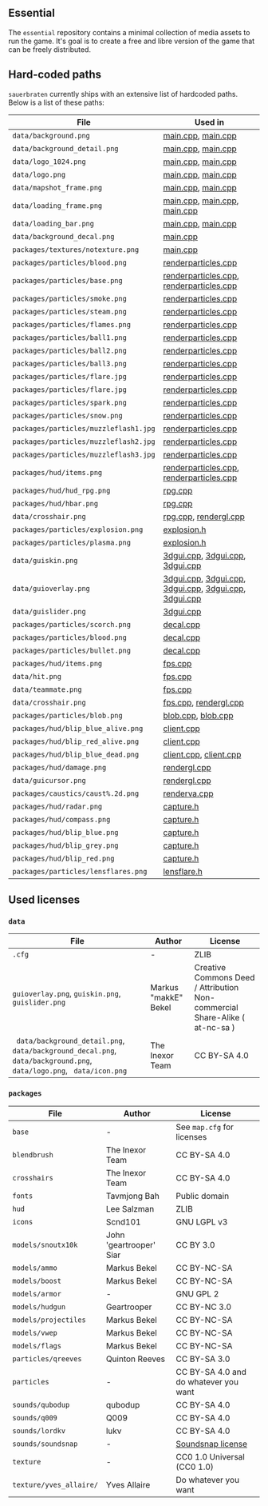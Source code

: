Essential
---------

The `essential` repository contains a minimal collection of media assets to run the game. It's goal is to create a free and libre version of the game that can be freely distributed.

## Hard-coded paths

`sauerbraten` currently ships with an extensive list of hardcoded paths. Below is a list of these paths:

| File | Used in |
| ---- | ------- |
| `data/background.png` | [main.cpp](https://github.com/tomatenquark/code/blob/master/src/engine/main.cpp#L223), [main.cpp](https://github.com/tomatenquark/code/blob/master/src/engine/main.cpp#L738) |
| `data/background_detail.png` | [main.cpp](https://github.com/tomatenquark/code/blob/master/src/engine/main.cpp#L228), [main.cpp](https://github.com/tomatenquark/code/blob/master/src/engine/main.cpp#L739) |
| `data/logo_1024.png` | [main.cpp](https://github.com/tomatenquark/code/blob/master/src/engine/main.cpp#L244), [main.cpp](https://github.com/tomatenquark/code/blob/master/src/engine/main.cpp#L737) |
| `data/logo.png` | [main.cpp](https://github.com/tomatenquark/code/blob/master/src/engine/main.cpp#L244), [main.cpp](https://github.com/tomatenquark/code/blob/master/src/engine/main.cpp#L422) |
| `data/mapshot_frame.png` | [main.cpp](https://github.com/tomatenquark/code/blob/master/src/engine/main.cpp#L286), [main.cpp](https://github.com/tomatenquark/code/blob/master/src/engine/main.cpp#L741) |
| `data/loading_frame.png` | [main.cpp](https://github.com/tomatenquark/code/blob/master/src/engine/main.cpp#L365), [main.cpp](https://github.com/tomatenquark/code/blob/master/src/engine/main.cpp#L422), [main.cpp](https://github.com/tomatenquark/code/blob/master/src/engine/main.cpp#L742) |
| `data/loading_bar.png` | [main.cpp](https://github.com/tomatenquark/code/blob/master/src/engine/main.cpp#L380), [main.cpp](https://github.com/tomatenquark/code/blob/master/src/engine/main.cpp#L743) |
| `data/background_decal.png` | [main.cpp](https://github.com/tomatenquark/code/blob/master/src/engine/main.cpp#L739) |
| `packages/textures/notexture.png` | [main.cpp](https://github.com/tomatenquark/code/blob/master/src/engine/main.cpp#L743) |
| `packages/particles/blood.png` | [renderparticles.cpp](https://github.com/tomatenquark/code/blob/master/src/engine/renderparticles.cpp#L860) |
| `packages/particles/base.png`| [renderparticles.cpp](https://github.com/tomatenquark/code/blob/master/src/engine/renderparticles.cpp#L861), [renderparticles.cpp](https://github.com/tomatenquark/code/blob/master/src/engine/renderparticles.cpp#L873) |
| `packages/particles/smoke.png`| [renderparticles.cpp](https://github.com/tomatenquark/code/blob/master/src/engine/renderparticles.cpp#L862) |
| `packages/particles/steam.png`| [renderparticles.cpp](https://github.com/tomatenquark/code/blob/master/src/engine/renderparticles.cpp#L863) |
| `packages/particles/flames.png`| [renderparticles.cpp](https://github.com/tomatenquark/code/blob/master/src/engine/renderparticles.cpp#L864) |
| `packages/particles/ball1.png`| [renderparticles.cpp](https://github.com/tomatenquark/code/blob/master/src/engine/renderparticles.cpp#L865) |
| `packages/particles/ball2.png`| [renderparticles.cpp](https://github.com/tomatenquark/code/blob/master/src/engine/renderparticles.cpp#L866) |
| `packages/particles/ball3.png`| [renderparticles.cpp](https://github.com/tomatenquark/code/blob/master/src/engine/renderparticles.cpp#L867) |
| `packages/particles/flare.jpg`| [renderparticles.cpp](https://github.com/tomatenquark/code/blob/master/src/engine/renderparticles.cpp#L867) |
| `packages/particles/flare.jpg`| [renderparticles.cpp](https://github.com/tomatenquark/code/blob/master/src/engine/renderparticles.cpp#L868) |
| `packages/particles/spark.png`| [renderparticles.cpp](https://github.com/tomatenquark/code/blob/master/src/engine/renderparticles.cpp#L872) |
| `packages/particles/snow.png`| [renderparticles.cpp](https://github.com/tomatenquark/code/blob/master/src/engine/renderparticles.cpp#L874) |
| `packages/particles/muzzleflash1.jpg`| [renderparticles.cpp](https://github.com/tomatenquark/code/blob/master/src/engine/renderparticles.cpp#L875) |
| `packages/particles/muzzleflash2.jpg`| [renderparticles.cpp](https://github.com/tomatenquark/code/blob/master/src/engine/renderparticles.cpp#L876) |
| `packages/particles/muzzleflash3.jpg`| [renderparticles.cpp](https://github.com/tomatenquark/code/blob/master/src/engine/renderparticles.cpp#L877) |
| `packages/hud/items.png`| [renderparticles.cpp](https://github.com/tomatenquark/code/blob/master/src/engine/renderparticles.cpp#L878), [renderparticles.cpp](https://github.com/tomatenquark/code/blob/master/src/engine/renderparticles.cpp#L878) |
| `packages/hud/hud_rpg.png` | [rpg.cpp](https://github.com/tomatenquark/code/blob/master/src/rpggame/rpg.cpp) |
| `packages/hud/hbar.png` | [rpg.cpp](https://github.com/tomatenquark/code/blob/master/src/rpggame/rpg.cpp#L181) |
| `data/crosshair.png` | [rpg.cpp](https://github.com/tomatenquark/code/blob/master/src/rpggame/rpg.cpp#L219), [rendergl.cpp](https://github.com/tomatenquark/code/blob/master/src/engine/rendergl.cpp#L2083) |
| `packages/particles/explosion.png` | [explosion.h](https://github.com/tomatenquark/code/blob/master/src/engine/explosion.h#L248) |
| `packages/particles/plasma.png` | [explosion.h](https://github.com/tomatenquark/code/blob/master/src/engine/explosion.h#L248) |
| `data/guiskin.png` | [3dgui.cpp](https://github.com/tomatenquark/code/blob/master/src/engine/3dgui.cpp#L824), [3dgui.cpp](https://github.com/tomatenquark/code/blob/master/src/engine/3dgui.cpp#L445), [3dgui.cpp](https://github.com/tomatenquark/code/blob/master/src/engine/3dgui.cpp#L824) |
| `data/guioverlay.png` | [3dgui.cpp](https://github.com/tomatenquark/code/blob/master/src/engine/3dgui.cpp#L344), [3dgui.cpp](https://github.com/tomatenquark/code/blob/master/src/engine/3dgui.cpp#L400), [3dgui.cpp](https://github.com/tomatenquark/code/blob/master/src/engine/3dgui.cpp#L445), [3dgui.cpp](https://github.com/tomatenquark/code/blob/master/src/engine/3dgui.cpp#L659), [3dgui.cpp](https://github.com/tomatenquark/code/blob/master/src/engine/3dgui.cpp#L746) |
| `data/guislider.png` | [3dgui.cpp](https://github.com/tomatenquark/code/blob/master/src/engine/3dgui.cpp#L757) |
| `packages/particles/scorch.png` | [decal.cpp](https://github.com/tomatenquark/code/blob/master/src/engine/decal.cpp#L588) |
| `packages/particles/blood.png` | [decal.cpp](https://github.com/tomatenquark/code/blob/master/src/engine/decal.cpp#L589) |
| `packages/particles/bullet.png` | [decal.cpp](https://github.com/tomatenquark/code/blob/master/src/engine/decal.cpp#L590) |
| `packages/hud/items.png` | [fps.cpp](https://github.com/tomatenquark/code/blob/master/src/fpsgame/fps.cpp#L759) |
| `data/hit.png` | [fps.cpp](https://github.com/tomatenquark/code/blob/master/src/fpsgame/fps.cpp#L1034) |
| `data/teammate.png` | [fps.cpp](https://github.com/tomatenquark/code/blob/master/src/fpsgame/fps.cpp#L1035) |
| `data/crosshair.png` | [fps.cpp](https://github.com/tomatenquark/code/blob/master/src/fpsgame/fps.cpp#L1036), [rendergl.cpp](https://github.com/tomatenquark/code/blob/master/src/engine/rendergl.cpp#L2083) |
| `packages/particles/blob.png` | [blob.cpp](https://github.com/tomatenquark/code/blob/master/src/engine/blob.cpp#L694), [blob.cpp](https://github.com/tomatenquark/code/blob/master/src/engine/blob.cpp#L695) |
| `packages/hud/blip_blue_alive.png` | [client.cpp](https://github.com/tomatenquark/code/blob/master/src/fpsgame/client.cpp#L75) |
| `packages/hud/blip_red_alive.png` | [client.cpp](https://github.com/tomatenquark/code/blob/master/src/fpsgame/client.cpp#L75) |
| `packages/hud/blip_blue_dead.png` | [client.cpp](https://github.com/tomatenquark/code/blob/master/src/fpsgame/client.cpp#L91), [client.cpp](https://github.com/tomatenquark/code/blob/master/src/fpsgame/client.cpp#L91) |
| `packages/hud/damage.png` | [rendergl.cpp](https://github.com/tomatenquark/code/blob/master/src/engine/rendergl.cpp#L2053) |
| `data/guicursor.png` | [rendergl.cpp](https://github.com/tomatenquark/code/blob/master/src/engine/rendergl.cpp#L2124) |
| `packages/caustics/caust%.2d.png` | [renderva.cpp](https://github.com/tomatenquark/code/blob/master/src/engine/renderva.cpp#L1434) |
| `packages/hud/radar.png` | [capture.h](https://github.com/tomatenquark/code/blob/master/src/fpsgame/capture.h#L478) |
| `packages/hud/compass.png` | [capture.h](https://github.com/tomatenquark/code/blob/master/src/fpsgame/capture.h#L481) |
| `packages/hud/blip_blue.png` | [capture.h](https://github.com/tomatenquark/code/blob/master/src/fpsgame/capture.h#L497) |
| `packages/hud/blip_grey.png` | [capture.h](https://github.com/tomatenquark/code/blob/master/src/fpsgame/capture.h#L505) |
| `packages/hud/blip_red.png` | [capture.h](https://github.com/tomatenquark/code/blob/master/src/fpsgame/capture.h#L508) |
| `packages/particles/lensflares.png` | [lensflare.h](https://github.com/tomatenquark/code/blob/master/src/engine/lensflare.h#L192) |


## Used licenses

### `data`

| File | Author | License |
| ---- | ------ | ------- |
| `.cfg` | -    | ZLIB    |
| `guioverlay.png`, `guiskin.png`, `guislider.png` | Markus "makkE" Bekel | Creative Commons Deed / Attribution Non-commercial Share-Alike ( at-nc-sa ) |
| ` data/background_detail.png`, ` data/background_decal.png`, ` data/background.png`, ` data/logo.png`, ` data/icon.png` | The Inexor Team | CC BY-SA 4.0 |

### `packages`

| File | Author | License |
| ---- | ------ | ------- |
| `base` | - | See `map.cfg` for licenses |
| `blendbrush` | The Inexor Team | CC BY-SA 4.0 |
| `crosshairs` | The Inexor Team | CC BY-SA 4.0 |
| `fonts` | Tavmjong Bah | Public domain |
| `hud` | Lee Salzman | ZLIB |
| `icons` | Scnd101 | GNU LGPL v3 |
| `models/snoutx10k` | John 'geartrooper' Siar | CC BY 3.0 |
| `models/ammo`  | Markus Bekel | CC BY-NC-SA |
| `models/boost` | Markus Bekel | CC BY-NC-SA |
| `models/armor` | - | GNU GPL 2 |
| `models/hudgun` | Geartrooper | CC BY-NC 3.0 |
| `models/projectiles` | Markus Bekel | CC BY-NC-SA |
| `models/vwep` | Markus Bekel | CC BY-NC-SA |
| `models/flags` | Markus Bekel | CC BY-NC-SA |
| `particles/qreeves` | Quinton Reeves | CC BY-SA 3.0 |
| `particles` | - | CC BY-SA 4.0 and do whatever you want |
| `sounds/qubodup` | qubodup | CC BY-SA 4.0 |
| `sounds/q009` | Q009 | CC BY-SA 4.0 |
| `sounds/lordkv` | lukv | CC BY-SA 4.0 |
| `sounds/soundsnap` | - | [Soundsnap license](https://www.soundsnap.com/licence) |
| `texture` | - | CC0 1.0 Universal (CC0 1.0) |
| `texture/yves_allaire/` | Yves Allaire | Do whatever you want |
